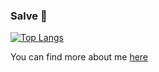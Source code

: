 ### Salve 👋

[![Top Langs](https://github-readme-stats.vercel.app/api/top-langs/?username=gralmeidan&layout=compact&show_icons=true&theme=github_dark&exclude_repo=trybe-exercicios)](https://github.com/anuraghazra/github-readme-stats)

You can find more about me [here](https://gralmeidan.github.io/)

<!--
**gralmeidan/gralmeidan** is a ✨ _special_ ✨ repository because its `README.md` (this file) appears on your GitHub profile.

Here are some ideas to get you started:

- 🔭 I’m currently working on ...
- 🌱 I’m currently learning ...
- 👯 I’m looking to collaborate on ...
- 🤔 I’m looking for help with ...
- 💬 Ask me about ...
- 📫 How to reach me: ...
- 😄 Pronouns: ...
- ⚡ Fun fact: ...
-->
